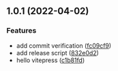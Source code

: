 ## 1.0.1 (2022-04-02)


### Features

* add commit verification ([fc09cf9](https://github.com/6starlong/6starlong.github.io/commit/fc09cf967facdb63af5b685c082c64c3436f84c1))
* add release script ([832e0d2](https://github.com/6starlong/6starlong.github.io/commit/832e0d2510ef06485b9952d4dbb137fbadd63689))
* hello vitepress ([c1b81fd](https://github.com/6starlong/6starlong.github.io/commit/c1b81fd8ba6e686abf8e9736842bf671ab40d739))